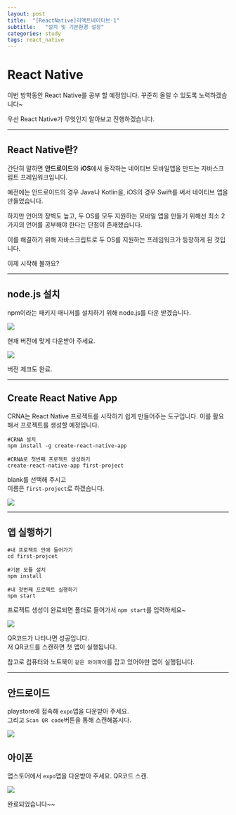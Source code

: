 ```yaml
---
layout: post
title:  "[ReactNative]리액트네이티브-1"
subtitle:   "설치 및 기본환경 설정"
categories: study
tags: react_native
---
```


# React Native

이번 방학동안 React Native를 공부 할 예정입니다. 꾸준히 올릴 수 있도록 노력하겠습니다~

우선 React Native가 무엇인지 알아보고 진행하겠습니다.

---
## React Native란?

간단히 말하면 **안드로이드**와 **iOS**에서 동작하는 네이티브 모바일앱을 만드는 자바스크립트 프레임워크입니다.

예전에는 안드로이드의 경우 Java나 Kotlin을, iOS의 경우 Swift를 써서 네이티브 앱을 만들었습니다.

하지만 언어의 장벽도 높고, 두 OS를 모두 지원하는 모바일 앱을 만들기 위해선 최소 2가지의 언어를 공부해야 한다는 단점이 존재했습니다.

이를 해결하기 위해 자바스크립트로 두 OS를 지원하는 프레임워크가 등장하게 된 것입니다.

이제 시작해 볼까요?

---

## node.js 설치

npm이라는 패키지 매니저를 설치하기 위해 node.js를 다운 받겠습니다.

![](/assets/img/posts/2019-07-13-11-43-57.png)

현재 버전에 맞게 다운받아 주세요.

![](/assets/img/posts/2019-07-13-11-48-27.png)

버전 체크도 완료.

---

## Create React Native App

CRNA는 React Native 프로젝트를 시작하기 쉽게 만들어주는 도구입니다. 이를 활요해서 프로젝트를 생성할 예정입니다.

```
#CRNA 설치
npm install -g create-react-native-app

#CRNA로 첫번째 프로젝트 생성하기
create-react-native-app first-project
```

blank를 선택해 주시고  
이름은 `first-project`로 하겠습니다.

![](/assets/img/posts/2019-07-13-11-54-00.png)

---
## 앱 실행하기 

```
#내 프로젝트 안에 들어가기
cd first-projcet

#기본 모듈 설치
npm install

#내 첫번째 프로젝트 실행하기
npm start
```

프로젝트 생성이 완료되면 폴더로 들어가서 `npm start`를 입력하세요~

![](/assets/img/posts/2019-07-13-12-46-29.png)

QR코드가 나타나면 성공입니다.  
저 QR코드를 스캔하면 첫 앱이 실행됩니다.

참고로 컴퓨터와 노트북이 `같은 와이파이`를 잡고 있어야만 앱이 실행됩니다.

---

## 안드로이드

playstore에 접속해 `expo`앱을 다운받아 주세요.  
그리고 `Scan QR code`버튼을 통해 스캔해봅시다.

![](/assets/img/posts/2019-07-13-12-49-45.png)

## 아이폰

앱스토어에서 `expo`앱을 다운받아 주세요. QR코드 스캔.

![](/assets/img/posts/2019-07-13-13-01-53.png)

완료되었습니다~~